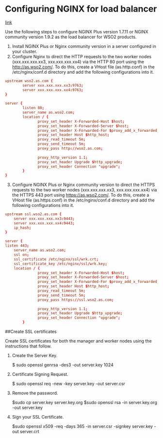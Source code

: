Configuring NGINX for load balancer
===

[link](https://docs.wso2.com/display/CLUSTER44x/Configuring+NGINX)

Use the following steps to configure NGINX Plus version 1.7.11 or NGINX community version 1.9.2 as the load balancer for WSO2 products.

1. Install NGINX Plus or Nginx community version in a server configured in your cluster.
2. Configure Nginx to direct the HTTP requests to the two worker nodes (xxx.xxx.xxx.xx3, xxx.xxx.xxx.xx4) via the HTTP 80 port using the http://as.wso2.com/<service>. To do this, create a VHost file (as.http.conf) in the /etc/nginx/conf.d directory and add the following configurations into it.

```/etc/nginx/conf.d/http.conf
upstream wso2.as.com {
        server xxx.xxx.xxx.xx3:9763;
        server xxx.xxx.xxx.xx4:9763;
}
 
server {
        listen 80;
        server_name as.wso2.com;
        location / {
               proxy_set_header X-Forwarded-Host $host;
               proxy_set_header X-Forwarded-Server $host;
               proxy_set_header X-Forwarded-For $proxy_add_x_forwarded_for;
               proxy_set_header Host $http_host;
               proxy_read_timeout 5m;
               proxy_send_timeout 5m;
               proxy_pass http://wso2.as.com;
 
               proxy_http_version 1.1;
               proxy_set_header Upgrade $http_upgrade;
               proxy_set_header Connection "upgrade";
        }
}
```

3. Configure NGINX Plus or Nginx community version to direct the HTTPS requests to the two worker nodes (xxx.xxx.xxx.xx3, xxx.xxx.xxx.xx4) via the HTTPS 443 port using https://as.wso2.com/<service>. To do this, create a VHost file (as.https.conf) in the /etc/nginx/conf.d directory and add the following configurations into it.

```/etc/nginx/conf.d/https.conf
upstream ssl.wso2.as.com {
    server xxx.xxx.xxx.xx3:9443;
    server xxx.xxx.xxx.xx4:9443;
    ip_hash;
}
  
server {
listen 443;
    server_name as.wso2.com;
    ssl on;
    ssl_certificate /etc/nginx/ssl/wrk.crt;
    ssl_certificate_key /etc/nginx/ssl/wrk.key;
    location / {
               proxy_set_header X-Forwarded-Host $host;
               proxy_set_header X-Forwarded-Server $host;
               proxy_set_header X-Forwarded-For $proxy_add_x_forwarded_for;
               proxy_set_header Host $http_host;
               proxy_read_timeout 5m;
               proxy_send_timeout 5m;
               proxy_pass https://ssl.wso2.as.com;
  
               proxy_http_version 1.1;
               proxy_set_header Upgrade $http_upgrade;
               proxy_set_header Connection "upgrade";
        }

```

##Create SSL certificates

Create SSL certificates for both the manager and worker nodes using the instructions that follow.
1. Create the Server Key.

    $ sudo openssl genrsa -des3 -out server.key 1024

2. Certificate Signing Request.

    $ sudo openssl req -new -key server.key -out server.csr

3. Remove the password.

    $sudo cp server.key server.key.org
    $sudo openssl rsa -in server.key.org -out server.key

4. Sign your SSL Certificate.
    
    $sudo openssl x509 -req -days 365 -in server.csr -signkey server.key -out server.crt